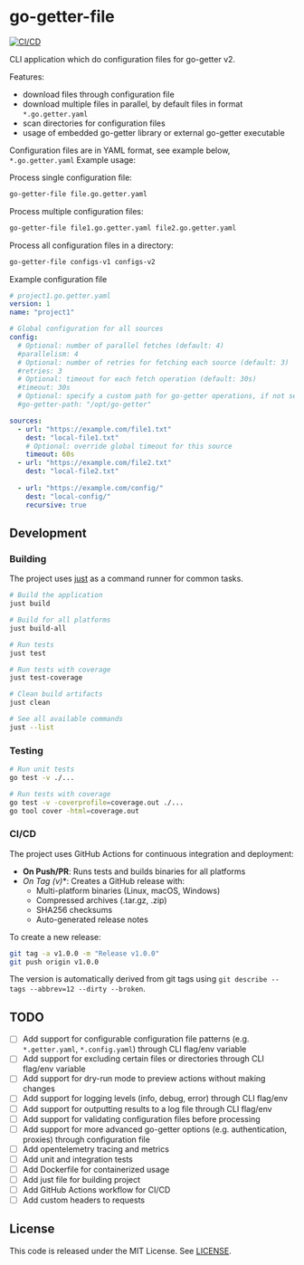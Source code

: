 # go-getter-file

[![CI/CD](https://github.com/universal-development/go-getter-file/actions/workflows/ci.yml/badge.svg)](https://github.com/universal-development/go-getter-file/actions/workflows/ci.yml)

CLI application which do configuration files for go-getter v2.

Features:
* download files through configuration file
* download multiple files in parallel, by default files in format `*.go.getter.yaml`
* scan directories for configuration files
* usage of embedded go-getter library or external go-getter executable

Configuration files are in YAML format, see example below, `*.go.getter.yaml`
Example usage:

Process single configuration file:
```bash
go-getter-file file.go.getter.yaml
```
Process multiple configuration files:
```bash
go-getter-file file1.go.getter.yaml file2.go.getter.yaml
```
Process all configuration files in a directory:
```bash
go-getter-file configs-v1 configs-v2
```

Example configuration file

```yaml
# project1.go.getter.yaml
version: 1
name: "project1"

# Global configuration for all sources
config:
  # Optional: number of parallel fetches (default: 4)
  #parallelism: 4
  # Optional: number of retries for fetching each source (default: 3)
  #retries: 3
  # Optional: timeout for each fetch operation (default: 30s)
  #timeout: 30s
  # Optional: specify a custom path for go-getter operations, if not set use internal go-getter
  #go-getter-path: "/opt/go-getter"

sources:
  - url: "https://example.com/file1.txt"
    dest: "local-file1.txt"
    # Optional: override global timeout for this source
    timeout: 60s
  - url: "https://example.com/file2.txt"
    dest: "local-file2.txt"
  
  - url: "https://example.com/config/"
    dest: "local-config/"
    recursive: true
```

## Development

### Building

The project uses [just](https://github.com/casey/just) as a command runner for common tasks.

```bash
# Build the application
just build

# Build for all platforms
just build-all

# Run tests
just test

# Run tests with coverage
just test-coverage

# Clean build artifacts
just clean

# See all available commands
just --list
```

### Testing

```bash
# Run unit tests
go test -v ./...

# Run tests with coverage
go test -v -coverprofile=coverage.out ./...
go tool cover -html=coverage.out
```

### CI/CD

The project uses GitHub Actions for continuous integration and deployment:

- **On Push/PR**: Runs tests and builds binaries for all platforms
- **On Tag (v*)**: Creates a GitHub release with:
  - Multi-platform binaries (Linux, macOS, Windows)
  - Compressed archives (.tar.gz, .zip)
  - SHA256 checksums
  - Auto-generated release notes

To create a new release:
```bash
git tag -a v1.0.0 -m "Release v1.0.0"
git push origin v1.0.0
```

The version is automatically derived from git tags using `git describe --tags --abbrev=12 --dirty --broken`.

## TODO

- [ ] Add support for configurable configuration file patterns (e.g. `*.getter.yaml`, `*.config.yaml`) through CLI flag/env variable
- [ ] Add support for excluding certain files or directories through CLI flag/env variable
- [ ] Add support for dry-run mode to preview actions without making changes
- [ ] Add support for logging levels (info, debug, error) through CLI flag/env
- [ ] Add support for outputting results to a log file through CLI flag/env
- [ ] Add support for validating configuration files before processing
- [ ] Add support for more advanced go-getter options (e.g. authentication, proxies) through configuration file
- [ ] Add opentelemetry tracing and metrics
- [ ] Add unit and integration tests
- [ ] Add Dockerfile for containerized usage
- [ ] Add just file for building project
- [ ] Add GitHub Actions workflow for CI/CD
- [ ] Add custom headers to requests

## License

This code is released under the MIT License. See [LICENSE](LICENSE).